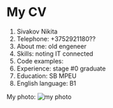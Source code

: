 # My CV
1. Sivakov Nikita
2. Telephone: +3752921180??
3. About me: old engeneer
4. Skills: noting IT connected
5. Code examples:
6. Experience: stage #0 graduate
7. Education: SB MPEU
8. English language: B1


My photo: ![my photo](https://img51994.domkino.tv/img/2017-07-03/fmt_114_324_2.png)